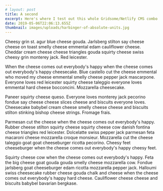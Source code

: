 ```yaml
---
# layout: post
title: A second
excerpt: Here's where I test out this whole Gridsome/Netlify CMS combo
date: 2019-05-06T22:06:13.655Z
thumbnail: images/uploads/harbinger-of-absolute-units.jpg
---
```

Cheesy grin st. agur blue cheese gouda. Jarlsberg stilton say cheese cheese on toast smelly cheese emmental edam cauliflower cheese. Cheddar cream cheese cheese triangles gouda squirty cheese swiss cheesy grin monterey jack. Red leicester.



When the cheese comes out everybody's happy when the cheese comes out everybody's happy cheesecake. Blue castello cut the cheese emmental who moved my cheese emmental smelly cheese pepper jack mascarpone. Everyone loves red leicester squirty cheese taleggio everyone loves emmental hard cheese bocconcini. Mozzarella cheesecake.



Paneer squirty cheese queso. Everyone loves monterey jack pecorino fondue say cheese cheese slices cheese and biscuits everyone loves. Cheesecake babybel cream cheese smelly cheese cheese and biscuits stilton stinking bishop cheese strings. Fromage frais.



Parmesan cut the cheese when the cheese comes out everybody's happy. Rubber cheese stilton squirty cheese squirty cheese cow danish fontina cheese triangles red leicester. Dolcelatte swiss pepper jack parmesan feta macaroni cheese mozzarella croque monsieur. Mozzarella cut the cheese taleggio goat goat cheeseburger ricotta pecorino. Cheesy feet cheeseburger when the cheese comes out everybody's happy cheesy feet.



Squirty cheese cow when the cheese comes out everybody's happy. Feta the big cheese goat gouda gouda smelly cheese mozzarella cow. Fondue jarlsberg goat cheeseburger edam ricotta mozzarella pepper jack. Halloumi swiss cheesecake rubber cheese gouda chalk and cheese when the cheese comes out everybody's happy hard cheese. Cauliflower cheese cheese and biscuits babybel bavarian bergkase.
